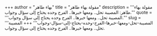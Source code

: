 +++
author = "بهاء طاهر"
title = "مقولة بهاء طاهر"
description = '''مقولة بهاء طاهر: المصيبة تحل.. ومعها خبرها.. الفرح وحده يحتاج إلى سؤال وجواب.'''
quote = '''المصيبة تحل.. ومعها خبرها.. الفرح وحده يحتاج إلى سؤال وجواب.'''
slug = '''المصيبة-تحل-ومعها-خبرها-الفرح-وحده-يحتاج-إلى-سؤال-وجواب'''
+++
المصيبة تحل.. ومعها خبرها.. الفرح وحده يحتاج إلى سؤال وجواب.
